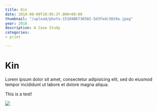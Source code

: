 ```yaml
---
title: Kin
date: 2018-08-09T18:05:37.000+00:00
thumbnail: "/upload/photo-1516906736502-5d3fedc3019a.jpeg"
year: 2016
description: A Case Study  
categories:
- print

---
```

# Kin

Lorem ipsum dolor sit amet, consectetur adipisicing elit, sed do eiusmod tempor incididunt ut labore et dolore magna aliqua.

This is a test!

![](/upload/photo-1516906736502-5d3fedc3019a.jpeg)